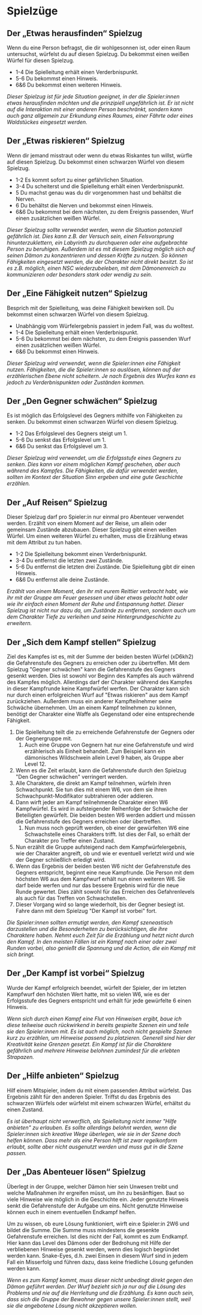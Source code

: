 # Spielzüge

## Der „Etwas herausfinden“ Spielzug

Wenn du eine Person befragst, die dir wohlgesonnen ist, oder einen Raum untersuchst, würfelst du auf diesen Spielzug. Du bekommst einen weißen Würfel für diesen Spielzug.

- 1-4 Die Spielleitung erhält einen Verderbnispunkt.
- 5-6 Du bekommst einen Hinweis.
- 6&6 Du bekommst einen weiteren Hinweis.

*Dieser Spielzug ist für jede Situation geeignet, in der die Spieler:innen etwas herausfinden möchten und die prinzipiell ungefährlich ist. Er ist nicht auf die Interaktion mit einer anderen Person beschränkt, sondern kann auch ganz allgemein zur Erkundung eines Raumes, einer Fährte oder eines Waldstückes eingesetzt werden.*

## Der „Etwas riskieren“ Spielzug

Wenn dir jemand misstraut oder wenn du etwas Riskantes tun willst, würfle auf diesen Spielzug. Du bekommst einen schwarzen Würfel von diesem Spielzug.

- 1-2 Es kommt sofort zu einer gefährlichen Situation.
- 3-4 Du scheiterst und die Spielleitung erhält einen Verderbnispunkt.
- 5 Du machst genau was du dir vorgenommen hast und behältst die Nerven.
- 6 Du behältst die Nerven und bekommst einen Hinweis. 
- 6&6 Du bekommst bei dem nächsten, zu dem Ereignis passenden, Wurf einen zusätzlichen weißen Würfel.<!-- gibt's den Hinweis dann zusätzlich zum zusätzlichen weißen Würfel? Oder ist das hier exklusiv?-->

*Dieser Spielzug sollte verwendet werden, wenn die Situation potenziell gefährlich ist. Dies kann z.B. der Versuch sein, einen Felsvorsprung hinunterzuklettern, ein Labyrinth zu durchqueren oder eine aufgebrachte Person zu beruhigen. Außerdem ist es mit diesem Spielzug möglich sich auf seinen Dämon zu konzentrieren und dessen Kräfte zu nutzen. So können Fähigkeiten eingesetzt werden, die der Charakter nicht direkt besitzt. So ist es z.B. möglich, einen NSC wiederzubeleben, mit dem Dämonenreich zu kommunizieren oder besonders stark oder wendig zu sein.*

## Der „Eine Fähigkeit nutzen“ Spielzug

Besprich mit der Spielleitung, was deine Fähigkeit bewirken soll. Du bekommst einen schwarzen Würfel von diesem Spielzug.

- Unabhängig vom Würfelergebnis passiert in jedem Fall, was du wolltest.
- 1-4 Die Spielleitung erhält einen Verderbnispunkt.
- 5-6 Du bekommst bei dem nächsten, zu dem Ereignis passenden Wurf einen zusätzlichen weißen Würfel.
- 6&6 Du bekommst einen Hinweis.<!-- gibt's den Hinweis dann zusätzlich zum zusätzlichen weißen Würfel? Oder ist das hier exklusiv?-->

*Dieser Spielzug wird verwendet, wenn die Spieler:innen eine Fähigkeit nutzen. Fähigkeiten, die die Spieler:innen so auslösen, können auf der erzählerischen Ebene nicht scheitern. Je nach Ergebnis des Wurfes kann es jedoch zu Verderbnispunkten oder Zuständen kommen.* 

## Der „Den Gegner schwächen“ Spielzug

Es ist möglich das Erfolgslevel des Gegners mithilfe von Fähigkeiten zu senken. Du bekommst einen schwarzen Würfel von diesem Spielzug.

- 1-2 Das Erfolgslevel des Gegners steigt um 1.
- 5-6 Du senkst das Erfolgslevel um 1.
- 6&6 Du senkst das Erfolgslevel um 3.

*Dieser Spielzug wird verwendet, um die Erfolgsstufe eines Gegners zu senken. Dies kann vor einem möglichen Kampf geschehen, aber auch während des Kampfes. Die Fähigkeiten, die dafür verwendet werden, sollten im Kontext der Situation Sinn ergeben und eine gute Geschichte erzählen.*

## Der „Auf Reisen“ Spielzug

Dieser Spielzug darf pro Spieler:in nur einmal pro Abenteuer verwendet werden. Erzählt von einem Moment auf der Reise, um allein oder gemeinsam Zustände abzubauen. Dieser Spielzug gibt einen weißen Würfel. Um einen weiteren Würfel zu erhalten, muss die Erzählung etwas mit dem Attribut zu tun haben.

- 1-2 Die Spielleitung bekommt einen Verderbnispunkt.
- 3-4 Du entfernst die letzten zwei Zustände. 
- 5-6 Du entfernst die letzten drei Zustände. Die Spielleitung gibt dir einen Hinweis.
- 6&6 Du entfernst alle deine Zustände.

*Erzählt von einem Moment, den ihr mit eurem Reittier verbracht habt, wie ihr mit der Gruppe am Feuer gesessen und über etwas gelacht habt oder wie ihr einfach einen Moment der Ruhe und Entspannung hattet. Dieser Spielzug ist nicht nur dazu da, um Zustände zu entfernen, sondern auch um dem Charakter Tiefe zu verleihen und seine Hintergrundgeschichte zu erweitern.*

## Der „Sich dem Kampf stellen“ Spielzug

Ziel des Kampfes ist es, mit der Summe der beiden besten Würfel (xD6kh2) die Gefahrenstufe des Gegners zu erreichen oder zu übertreffen. Mit dem Spielzug "Gegner schwächen" kann die Gefahrenstufe des Gegners gesenkt werden. Dies ist sowohl vor Beginn des Kampfes als auch während des Kampfes möglich. Allerdings darf der Charakter während des Kampfes in dieser Kampfrunde keine Kampfwürfel werfen. Der Charakter kann sich nur durch einen erfolgreichen Wurf auf "Etwas riskieren" aus dem Kampf zurückziehen. Außerdem muss ein anderer Kampfteilnehmer seine Schwäche übernehmen. Um an einem Kampf teilnehmen zu können, benötigt der Charakter eine Waffe als Gegenstand oder eine entsprechende Fähigkeit. <!-- vielleicht bin ich auch einfach etwas zu begriffsstutzig, aber obwohl ich es selbst schon gespielt hab, so richtig durchblicke ich die Kampfmechanik immer noch nicht ^^; Wenn ich die Einzige bin, voll ok. Aber falls es anderen auch so geht, sollte man evtl die Formulierung noch anpassen. Evtl könnte man auch nochmal gesondert darauf eingehen was passiert, wenn der Gegner eine Stufe >12 hat? Ist "Den Gegner schwächen" dann die einzige Möglichkeit ihm beizukommen? -->

1. Die Spielleitung teilt die zu erreichende Gefahrenstufe der Gegners oder der Gegnergruppe mit.
   1. Auch eine Gruppe von Gegnern hat nur eine Gefahrenstufe und wird erzählerisch als Einheit behandelt. Zum Beispiel kann ein dämonisches Wildschwein allein Level 9 haben, als Gruppe aber Level 12.
2. Wenn es die Zeit erlaubt, kann die Gefahrenstufe durch den Spielzug "Den Gegner schwächen" verringert werden.
3. Alle Charaktere, die direkt am Kampf teilnehmen, würfeln ihren Schwachpunkt. Sie tun dies mit einem W6, von dem sie ihren Schwachpunkt-Modifikator subtrahieren oder addieren.
4. Dann wirft jeder am Kampf teilnehmende Charakter einen W6 Kampfwürfel. Es wird in aufsteigender Reihenfolge der Schwäche der Beteiligten gewürfelt. Die beiden besten W6 werden addiert und müssen die Gefahrenstufe des Gegners erreichen oder übertreffen.
   1. Nun muss noch geprüft werden, ob einer der gewürfelten W6 eine Schwachstelle eines Charakters trifft. Ist dies der Fall, so erhält der Charakter pro Treffer einen Zustand.
5. Nun erzählt die Gruppe aufsteigend nach dem Kampfwürfelergebnis, wie der Charakter angreift, ob und wie er eventuell verletzt wird und wie der Gegner schließlich erledigt wird.
6. Wenn das Ergebnis der beiden besten W6 nicht der Gefahrenstufe des Gegners entspricht, beginnt eine neue Kampfrunde. Die Person mit dem höchsten W6 aus dem Kampfwurf erhält nun einen weiteren W6. Sie darf beide werfen und nur das bessere Ergebnis wird für die neue Runde gewertet. Dies zählt sowohl für das Erreichen des Gefahrenlevels als auch für das Treffen von Schwachstellen.
7. Dieser Vorgang wird so lange wiederholt, bis der Gegner besiegt ist. Fahre dann mit dem Spielzug "Der Kampf ist vorbei" fort.

*Die Spieler:innen sollten ermutigt werden, den Kampf szeneastisch darzustellen und die Besonderheiten zu berücksichtigen, die ihre Charaktere haben. Nehmt euch Zeit für die Erzählung und hetzt nicht durch den Kampf. In den meisten Fällen ist ein Kampf nach einer oder zwei Runden vorbei, also genießt die Spannung und die Action, die ein Kampf mit sich bringt.* 

## Der „Der Kampf ist vorbei“ Spielzug

Wurde der Kampf erfolgreich beendet, würfelt der Spieler, der im letzten Kampfwurf den höchsten Wert hatte, mit so vielen W6, wie es der Erfolgsstufe des Gegners entspricht und erhält für jede gewürfelte 6 einen Hinweis.

*Wenn sich durch einen Kampf eine Flut von Hinweisen ergibt, baue ich diese teilweise auch rückwirkend in bereits gespielte Szenen ein und teile sie den Spieler:innen mit. Es ist auch möglich, noch nicht gespielte Szenen kurz zu erzählen, um Hinweise passend zu platzieren. Generell sind hier der Kreativität keine Grenzen gesetzt. Ein Kampf ist für die Charaktere gefährlich und mehrere Hinweise belohnen zumindest für die erlebten Strapazen.* <!-- ist das so optimal gebalanced? Theoretisch möglich wäre es dann ja, dass man auf einen Schlag >10 Hinweise bekommt. -->

## Der „Hilfe anbieten“ Spielzug

Hilf einem Mitspieler, indem du mit einem passenden Attribut würfelst. Das Ergebnis zählt für den anderen Spieler. Triffst du das Ergebnis des schwarzen Würfels oder würfelst mit einem schwarzen Würfel, erhältst du einen Zustand.

*Es ist überhaupt nicht verwerflich, als Spielleitung nicht immer "Hilfe anbieten" zu erlauben. Es sollte allerdings belohnt werden, wenn die Spieler:innen sich kreative Wege überlegen, wie sie in der Szene doch helfen können. Dass mehr als eine Person hilft ist zwar regelkonform erlaubt, sollte aber nicht ausgenutzt werden und muss gut in die Szene passen.*

## Der „Das Abenteuer lösen“ Spielzug

Überlegt in der Gruppe, welcher Dämon hier sein Unwesen treibt und welche Maßnahmen ihr ergreifen müsst, um ihn zu besänftigen. Baut so viele Hinweise wie möglich in die Geschichte ein. Jeder genutzte Hinweis senkt die Gefahrenstufe der Aufgabe um eins. Nicht genutzte Hinweise können euch in einem eventuellen Endkampf helfen. 

Um zu wissen, ob eure Lösung funktioniert, wirft ein:e Spieler:in 2W6 und bildet die Summe. Die Summe muss mindestens die gesenkte Gefahrenstufe erreichen. Ist dies nicht der Fall, kommt es zum Endkampf. Hier kann das Level des Dämons oder der Bedrohung mit Hilfe der verbliebenen Hinweise gesenkt werden, wenn dies logisch begründet werden kann. Snake-Eyes, d.h. zwei Einsen in diesem Wurf sind in jedem Fall ein Misserfolg und führen dazu, dass keine friedliche Lösung gefunden werden kann.

*Wenn es zum Kampf kommt, muss dieser nicht unbedingt direkt gegen den Dämon geführt werden. Der Wurf bezieht sich ja nur auf die Lösung des Problems und nie auf die Herrleitung und die Erzählung. Es kann auch sein, dass sich die Gruppe der Bewohner gegen unsere Spieler:innen stellt, weil sie die angebotene Lösung nicht akzeptieren wollen.*
